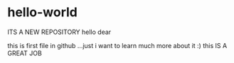 # hello-world
ITS A NEW REPOSITORY
hello dear

this is first file in github ...just i want to learn much more about it :) this IS A GREAT JOB
